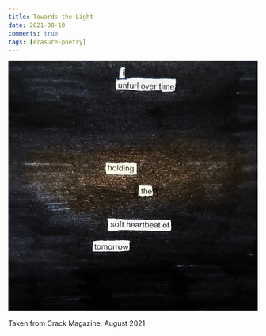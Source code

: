 ```yaml
---
title: Towards the Light
date: 2021-08-18
comments: true
tags: [erasure-poetry]
---
```

<img src="/assets/images/articles/2021/light.jpeg" alt="erasure poem: I unfurl over time/ holding the soft heartbeat of tomorrow" title="No idea what this one means, but it sounds good" class="responsive"><br>

Taken from Crack Magazine, August 2021.


